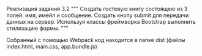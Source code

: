 Реализация задания 3.2
"""
Создать гостевую книгу состоящею из 3 полей: имя, имейл и
сообщение. Создать кнопу submit для передачи данных на сервер.
Используя классы фреймворка Bootstrap выполнить стилизацию формы.
"""

Собранный с помощью Webpack код находится в папке dist (файлы index.html, main.css, app.bundle.js)
